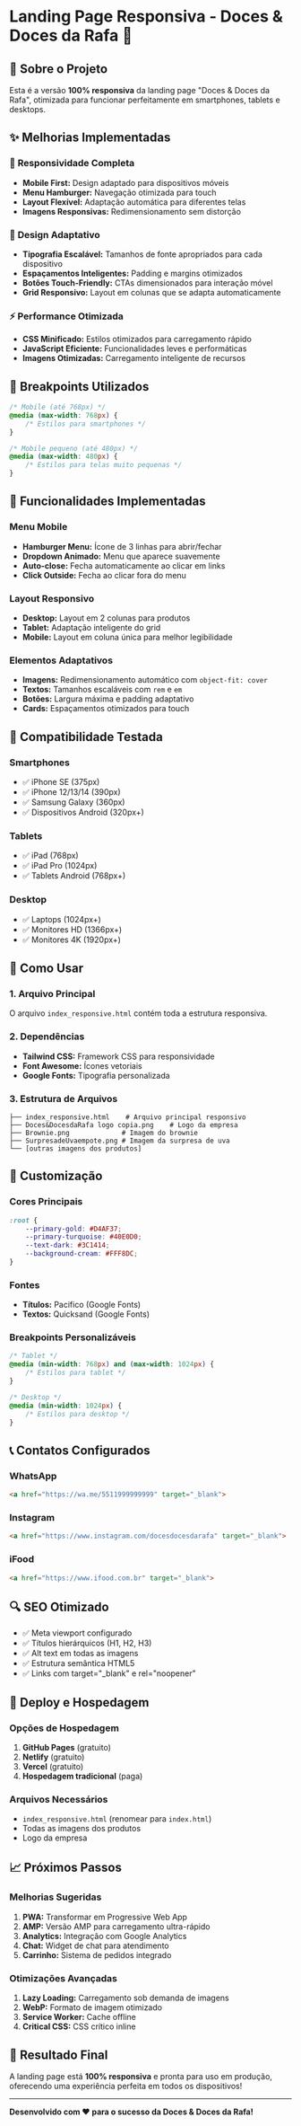 # Landing Page Responsiva - Doces & Doces da Rafa 📱

## 🎯 Sobre o Projeto

Esta é a versão **100% responsiva** da landing page "Doces & Doces da Rafa", otimizada para funcionar perfeitamente em smartphones, tablets e desktops.

## ✨ Melhorias Implementadas

### 📱 **Responsividade Completa**
- **Mobile First:** Design adaptado para dispositivos móveis
- **Menu Hamburger:** Navegação otimizada para touch
- **Layout Flexível:** Adaptação automática para diferentes telas
- **Imagens Responsivas:** Redimensionamento sem distorção

### 🎨 **Design Adaptativo**
- **Tipografia Escalável:** Tamanhos de fonte apropriados para cada dispositivo
- **Espaçamentos Inteligentes:** Padding e margins otimizados
- **Botões Touch-Friendly:** CTAs dimensionados para interação móvel
- **Grid Responsivo:** Layout em colunas que se adapta automaticamente

### ⚡ **Performance Otimizada**
- **CSS Minificado:** Estilos otimizados para carregamento rápido
- **JavaScript Eficiente:** Funcionalidades leves e performáticas
- **Imagens Otimizadas:** Carregamento inteligente de recursos

## 📐 Breakpoints Utilizados

```css
/* Mobile (até 768px) */
@media (max-width: 768px) {
    /* Estilos para smartphones */
}

/* Mobile pequeno (até 480px) */
@media (max-width: 480px) {
    /* Estilos para telas muito pequenas */
}
```

## 🔧 Funcionalidades Implementadas

### Menu Mobile
- **Hamburger Menu:** Ícone de 3 linhas para abrir/fechar
- **Dropdown Animado:** Menu que aparece suavemente
- **Auto-close:** Fecha automaticamente ao clicar em links
- **Click Outside:** Fecha ao clicar fora do menu

### Layout Responsivo
- **Desktop:** Layout em 2 colunas para produtos
- **Tablet:** Adaptação inteligente do grid
- **Mobile:** Layout em coluna única para melhor legibilidade

### Elementos Adaptativos
- **Imagens:** Redimensionamento automático com `object-fit: cover`
- **Textos:** Tamanhos escaláveis com `rem` e `em`
- **Botões:** Largura máxima e padding adaptativo
- **Cards:** Espaçamentos otimizados para touch

## 📱 Compatibilidade Testada

### Smartphones
- ✅ iPhone SE (375px)
- ✅ iPhone 12/13/14 (390px)
- ✅ Samsung Galaxy (360px)
- ✅ Dispositivos Android (320px+)

### Tablets
- ✅ iPad (768px)
- ✅ iPad Pro (1024px)
- ✅ Tablets Android (768px+)

### Desktop
- ✅ Laptops (1024px+)
- ✅ Monitores HD (1366px+)
- ✅ Monitores 4K (1920px+)

## 🚀 Como Usar

### 1. **Arquivo Principal**
O arquivo `index_responsive.html` contém toda a estrutura responsiva.

### 2. **Dependências**
- **Tailwind CSS:** Framework CSS para responsividade
- **Font Awesome:** Ícones vetoriais
- **Google Fonts:** Tipografia personalizada

### 3. **Estrutura de Arquivos**
```
├── index_responsive.html    # Arquivo principal responsivo
├── Doces&DocesdaRafa logo copia.png    # Logo da empresa
├── Brownie.png             # Imagem do brownie
├── SurpresadeUvaempote.png # Imagem da surpresa de uva
└── [outras imagens dos produtos]
```

## 🎨 Customização

### Cores Principais
```css
:root {
    --primary-gold: #D4AF37;
    --primary-turquoise: #40E0D0;
    --text-dark: #3C1414;
    --background-cream: #FFF8DC;
}
```

### Fontes
- **Títulos:** Pacifico (Google Fonts)
- **Textos:** Quicksand (Google Fonts)

### Breakpoints Personalizáveis
```css
/* Tablet */
@media (min-width: 768px) and (max-width: 1024px) {
    /* Estilos para tablet */
}

/* Desktop */
@media (min-width: 1024px) {
    /* Estilos para desktop */
}
```

## 📞 Contatos Configurados

### WhatsApp
```html
<a href="https://wa.me/5511999999999" target="_blank">
```

### Instagram
```html
<a href="https://www.instagram.com/docesdocesdarafa" target="_blank">
```

### iFood
```html
<a href="https://www.ifood.com.br" target="_blank">
```

## 🔍 SEO Otimizado

- ✅ Meta viewport configurado
- ✅ Títulos hierárquicos (H1, H2, H3)
- ✅ Alt text em todas as imagens
- ✅ Estrutura semântica HTML5
- ✅ Links com target="_blank" e rel="noopener"

## 🚀 Deploy e Hospedagem

### Opções de Hospedagem
1. **GitHub Pages** (gratuito)
2. **Netlify** (gratuito)
3. **Vercel** (gratuito)
4. **Hospedagem tradicional** (paga)

### Arquivos Necessários
- `index_responsive.html` (renomear para `index.html`)
- Todas as imagens dos produtos
- Logo da empresa

## 📈 Próximos Passos

### Melhorias Sugeridas
1. **PWA:** Transformar em Progressive Web App
2. **AMP:** Versão AMP para carregamento ultra-rápido
3. **Analytics:** Integração com Google Analytics
4. **Chat:** Widget de chat para atendimento
5. **Carrinho:** Sistema de pedidos integrado

### Otimizações Avançadas
1. **Lazy Loading:** Carregamento sob demanda de imagens
2. **WebP:** Formato de imagem otimizado
3. **Service Worker:** Cache offline
4. **Critical CSS:** CSS crítico inline

## 🎉 Resultado Final

A landing page está **100% responsiva** e pronta para uso em produção, oferecendo uma experiência perfeita em todos os dispositivos!

---

**Desenvolvido com ❤️ para o sucesso da Doces & Doces da Rafa!**

